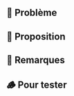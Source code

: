 ## 🍂 Problème

<!-- Décrivez ici le besoin ou l'intention couvert par cette Pull Request. -->

## 🌰 Proposition

<!-- Ajoutez à cet endroit, si nécessaire, des détails concernant la solution technique retenue et mise en oeuvre, des difficultés ou problèmes rencontrés. -->

## 🍁 Remarques

<!-- Des infos supplémentaires, trucs et astuces ? -->

## 🪵 Pour tester

<!-- Les instructions pour reproduire le problème, les profils de test, le parcours spécifique à utiliser, etc. -->
